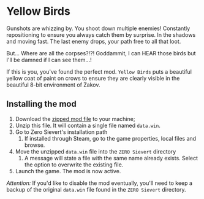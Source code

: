 # Yellow Birds

Gunshots are whizzing by. You shoot down multiple enemies! Constantly repositioning to ensure you always catch them by surprise. In the shadows and moving fast. The last enemy drops, your path free to all that loot.

But... Where are all the corpses?!?! Goddammit, I can HEAR those birds but I'll be damned if I can see them...!

If this is you, you've found the perfect mod. `Yellow Birds` puts a beautiful yellow coat of paint on crows to ensure they are clearly visible in the beautiful 8-bit environment of Zakov.

## Installing the mod

1. Download the [zipped mod file](./data.rar) to your machine;
1. Unzip this file. It will contain a single file named `data.win`.
1. Go to Zero Sievert's installation path
	1. If installed through Steam, go to the game properties, local files and browse.
1. Move the unzipped `data.win` file into the `ZERO Sievert` directory
	1. A message will state a file with the same name already exists. Select the option to overwrite the existing file.
1. Launch the game. The mod is now active.

*Attention:* If you'd like to disable the mod eventually, you'll need to keep a backup of the original `data.win` file found in the `ZERO Sievert` directory.
